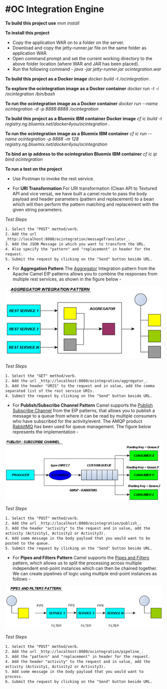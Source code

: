  #OC Integration Engine
=========================

**To build this project use**
_mvn install_


**To install this project** 
* Copy the application WAR on to a folder on the server.
* Download and copy the jetty-runner.jar file on the same folder as application WAR.
* Open command prompt and set the current working directory to the above folder location (where WAR and JAR has been placed).
* Run the following command - 
_java -jar jetty-runner.jar ocintegration.war_


**To build this project as a Docker image** 
_docker build -t <username>/ocintegration ._

**To explore the ocintegration image as a Docker container** 
_docker run -t -i <username>/ocintegration /bin/bash_

**To run the ocintegration image as a Docker container** 
_docker run --name ocintegration -d -p 8888:8888 <username>/ocintegration_


**To build this project as a Bluemix IBM container Docker image** 
_cf ic build -t registry.ng.bluemix.net/docker4you/ocintegration ._

**To run the ocintegration image as a Bluemix IBM container** 
_cf ic run --name ocintegration -p 8888 -m 128 registry.ng.bluemix.net/docker4you/ocintegration_

**To bind an ip address to the ocintegration Bluemix IBM container** 
_cf ic ip bind <ip-address> ocintegration_


**To run a test on the project**
* Use Postman to invoke the rest service.


* For **URI Transformation**
For URI transformation (Clean API to Textured API and vice versa), we have built a camel route to pass the body payload and header parameters (pattern and replacement) to a bean which will then perform the pattern matching and replacement with the given string parameters.

*Test Steps*

	1. Select the "POST" method/verb.
	2. Add the url _http://localhost:8080/ocintegration/messageTranslator_.
	3. Add the JSON Message in which you want to transform the URL.
	4. Also specify the "pattern" and "replacement" in header for the request.
	5. Submit the request by clicking on the "Send" button beside URL.



* For **Aggregation Pattern**
The [Aggregator](http://camel.apache.org/aggregator.html) Integration pattern from the Apache Camel EIP patterns allows you to combine the responses from multiple rest services, as shown in the figure below -

![Aggregator Pattern](images/Aggregator.bmp)

*Test Steps*

	1. Select the "GET" method/verb.
	2. Add the url _http://localhost:8080/ocintegration/aggregator_.
	3. Add the header "URIS" to the request and in value, add the comma separated list of the rest service URIs.
	4. Submit the request by clicking on the "Send" button beside URL.


* For **Publish/Subscribe Channel Pattern**
Camel supports the [Publish Subscribe Channel](http://camel.apache.org/publish-subscribe-channel.html) from the EIP patterns, that allows you to publish a message to a queue from where it can be read by multiple consumers who have subscribed for the activity/event. The AMQP product [RabbitMQ](http://www.rabbitmq.com/) has been used for queue management. The figure below represents the implementation -
 
![Publish/Subscribe Channel Pattern](images/PubSub-channel.bmp)

*Test Steps*

	1. Select the "POST" method/verb.
	2. Add the url _http://localhost:8080/ocintegration/publish_.
	3. Add the header "activity" to the request and in value, add the activity (Activity1, Activity2 or Activity3).
	4. Add some message in the body payload that you would want to be posted to the queue.
	5. Submit the request by clicking on the "Send" button beside URL.


* For **Pipes and Filters Pattern**
Camel supports the [Pipes and Filters](http://camel.apache.org/pipes-and-filters.html) pattern, which allows us to split the processing across multiple independent end-point instances which can then be chained together. We can create pipelines of logic using multiple end-point instances as follows -

![Pipes and Filters Pattern](images/PipesAndFilters.bmp)

*Test Steps*

	1. Select the "POST" method/verb.
	2. Add the url _http://localhost:8080/ocintegration/pipeline_.
	3. Add the "pattern" and "replacement" in header for the request.
	4. Add the header "activity" to the request and in value, add the activity (Activity1, Activity2 or Activity3).
	5. Add some message in the body payload that you would want to process.
	6. Submit the request by clicking on the "Send" button beside URL.